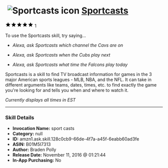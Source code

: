 # &nbsp;<img src="skill_icon" alt="Sportcasts icon" width="36"> [Sportcasts](http://alexa.amazon.com/#skills/amzn1.ask.skill.128c0cb9-66de-4f7a-a45f-6eabb60ad3fe)
![5 stars](../../images/ic_star_black_18dp_1x.png)![5 stars](../../images/ic_star_black_18dp_1x.png)![5 stars](../../images/ic_star_black_18dp_1x.png)![5 stars](../../images/ic_star_black_18dp_1x.png)![5 stars](../../images/ic_star_black_18dp_1x.png) 1

To use the Sportcasts skill, try saying...

* *Alexa, ask Sportcasts which channel the Cavs are on*

* *Alexa, ask Sportcasts when the Cubs play next*

* *Alexa, ask Sportcasts what time the Falcons play today*

Sportcasts is a skill to find TV broadcast information for games in the 3 major American sports leagues - MLB, NBA, and the NFL. It can take in different arguments like teams, dates, times, etc. to find exactly the game you're looking for and tells you when and where to watch it.

*Currently displays all times in EST*

***

### Skill Details

* **Invocation Name:** sport casts
* **Category:** null
* **ID:** amzn1.ask.skill.128c0cb9-66de-4f7a-a45f-6eabb60ad3fe
* **ASIN:** B01M5I7313
* **Author:** Braden Polly
* **Release Date:** November 11, 2016 @ 01:21:44
* **In-App Purchasing:** No
